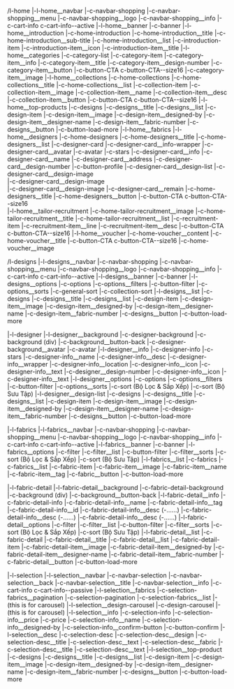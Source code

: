 <!-- Homepage mobile -->
/l-home
    |-l-home__navbar
        |-c-navbar-shopping
            |-c-navbar-shopping__menu
            |-c-navbar-shopping__logo
            |-c-navbar-shopping__info
                |-c-cart-info c-cart-info--active
    |-l-home__banner
        |-c-banner
    |-l-home__introduction
        |-c-home-introduction
            |-c-home-introduction__title
            |-c-home-introduction__sub-title
            |-c-home-introduction__list
                |-c-introduction-item
                    |-c-introduction-item__icon
                    |-c-introduction-item__title
    |-l-home__categories
        |-c-category-list
            |-c-category-item
                |-c-category-item__info
                    |-c-category-item__title
                    |-c-category-item__design-number
                    |-c-category-item__button
                        |-c-button-CTA c-button-CTA--size16
                |-c-category-item__image
    |-l-home__collections
        |-c-home-collections
            |-c-home-collections__title
            |-c-home-collections__list
                |-c-collection-item
                    |-c-collection-item__image
                    |-c-collection-item__name
                    |-c-collection-item__desc
                    |-c-collection-item__button
                        |-c-button-CTA c-button-CTA--size16
    |-l-home__top-products
        |-c-designs
            |-c-designs__title
            |-c-designs__list
                |-c-design-item
                    |-c-design-item__image
                    |-c-design-item__designed-by
                    |-c-design-item__designer-name
                    |-c-design-item__fabric-number
            |-c-designs__button
                |-c-button-load-more
    |-l-home__fabrics
    |-l-home__designers
        |-c-home-designers
            |-c-home-designers__title
            |-c-home-designers__list
                |-c-designer-card
                    |-c-designer-card__info-wrapper
                        |-c-designer-card__avatar
                            |-c-avatar
                            |-c-stars
                        |-c-designer-card__info
                            |-c-designer-card__name
                            |-c-designer-card__address
                            |-c-designer-card__design-number
                            |-c-button-profile
                    |-c-designer-card__design-list
                        |-c-designer-card__design-image                        
                        |-c-designer-card__design-image                        
                        |-c-designer-card__design-image
                        |-c-designer-card__remain
            |-c-home-designers__title
            |-c-home-designers__button
                |-c-button-CTA c-button-CTA--size16      
    |-l-home__tailor-recruitment
        |-c-home-tailor-recruitment__image
        |-c-home-tailor-recruitment__title
        |-c-home-tailor-recruitment__list
            |-c-recruitment-item
                |-c-recruitment-item__line
                |-c-recruitment-item__desc
        |-c-button-CTA c-button-CTA--size16
    |-l-home__voucher
        |-c-home-voucher__content
            |-c-home-voucher__title
            |-c-button-CTA c-button-CTA--size16
        |-c-home-voucher__image
<!-- End -->

<!-- Designs page -->
/l-designs
    |-l-designs__navbar
        |-c-navbar-shopping
            |-c-navbar-shopping__menu
            |-c-navbar-shopping__logo
            |-c-navbar-shopping__info
                |-c-cart-info c-cart-info--active
    |-l-designs__banner
        |-c-banner
    |-l-designs__options
        |-c-options
            |-c-options__filters
                    |-c-button-filter
            |-c-options__sorts
                |-c-general-sort
                |-c-collection-sort
    |-l-designs__list
        |-c-designs
            |-c-designs__title
            |-c-designs__list
                |-c-design-item
                    |-c-design-item__image
                    |-c-design-item__designed-by
                    |-c-design-item__designer-name
                    |-c-design-item__fabric-number
            |-c-designs__button
                |-c-button-load-more
<!-- End -->

<!-- DESIGNER PROFILE PAGE -->
|-l-designer
    |-l-designer__background
        |-c-designer-background
            |-c-background (div)
                |-c-background__button-back
            |-c-designer-background__avatar
                |-c-avatar
    |-l-designer__info
        |-c-designer-info
            |-c-stars
            |-c-designer-info__name
            |-c-designer-info__desc
            |-c-designer-info__wrapper
                |-c-designer-info__location
                    |-c-designer-info__icon
                    |-c-designer-info__text
                |-c-designer__design-number
                    |-c-designer-info__icon
                    |-c-designer-info__text
    |-l-designer__options
        |-c-options
            |-c-options__filters
                    |-c-button-filter
            |-c-options__sorts
                |-c-sort (Bộ Lọc & Sắp Xếp)
                |-c-sort (Bộ Sưu Tập)
    |-l-designer__design-list
        |-c-designs
            |-c-designs__title
            |-c-designs__list
                |-c-design-item
                    |-c-design-item__image
                    |-c-design-item__designed-by
                    |-c-design-item__designer-name
                    |-c-design-item__fabric-number
            |-c-designs__button
                |-c-button-load-more
<!-- END -->

<!-- FABRICS PAGE -->
|-l-fabrics
    |-l-fabrics__navbar
        |-c-navbar-shopping
            |-c-navbar-shopping__menu
            |-c-navbar-shopping__logo
            |-c-navbar-shopping__info
                |-c-cart-info c-cart-info--active
    |-l-fabrics__banner
        |-c-banner
    |-l-fabrics__options
        |-c-filter
            |-c-filter__list
                |-c-button-filter
            |-c-filter__sorts
                |-c-sort (Bộ Lọc & Sắp Xếp)
                |-c-sort (Bộ Sưu Tập)
    |-l-fabrics__list
        |-c-fabrics
            |-c-fabrics__list
                |-c-fabric-item
                    |-c-fabric-item__image
                    |-c-fabric-item__name
                    |-c-fabric-item__tag
            |-c-fabric__button
                |-c-button-load-more
<!-- END -->

<!-- FABRIC DETAIL PAGE -->
|-l-fabric-detail
    |-l-fabric-detail__background
        |-c-fabric-detail-background
            |-c-background (div)
                |-c-background__button-back
    |-l-fabric-detail__info
        |-c-fabric-detail-info
            |-c-fabric-detail-info__name
            |-c-fabric-detail-info__tag
            |-c-fabric-detail-info__id
            |-c-fabric-detail-info__desc (-......)
            |-c-fabric-detail-info__desc (-......)
            |-c-fabric-detail-info__desc (-......)
    |-l-fabric-detail__options
        |-c-filter
            |-c-filter__list
                |-c-button-filter
            |-c-filter__sorts
                |-c-sort (Bộ Lọc & Sắp Xếp)
                |-c-sort (Bộ Sưu Tập)
    |-l-fabric-detail__list
        |-c-fabric-detail
            |-c-fabric-detail__title
            |-c-fabric-detail__list
                |-c-fabric-detail-item
                    |-c-fabric-detail-item__image
                    |-c-fabric-detail-item__designed-by
                    |-c-fabric-detail-item__designer-name
                    |-c-fabric-detail-item__fabric-number
            |-c-fabric-detail__button
                |-c-button-load-more
<!-- END -->

<!-- FABRIC SELECTION -->
|-l-selection
    |-l-selection__navbar
        |-c-navbar-selection
            |-c-navbar-selection__back
            |-c-navbar-selection__title
            |-c-navbar-selection__info
                |-c-cart-info c-cart-info--passive
    |-l-selection__fabrics
        |-c-selection-fabrics__pagination
            |-c-selection-pagination
        |-c-selection-fabrics__list
            |-(this is for carousel)
    |-l-selection__design-carousel
        |-c-design-carousel
            |-(this is for carousel)
    |-l-selection__info
        |-c-selection-info
            |-c-selection-info__price
                |-c-price
            |-c-selection-info__name
            |-c-selection-info__designed-by
            |-c-selection-info__confirm-button
                |-c-button-confirm
    |-l-selection__desc
        |-c-selection-desc
            |-c-selection-desc__design
                |-c-selection-desc__title
                |-c-selection-desc__text
            |-c-selection-desc__fabric
                |-c-selection-desc__title
                |-c-selection-desc__text
    |-l-selection__top-product
        |-c-designs
            |-c-designs__title
            |-c-designs__list
                |-c-design-item
                    |-c-design-item__image
                    |-c-design-item__designed-by
                    |-c-design-item__designer-name
                    |-c-design-item__fabric-number
            |-c-designs__button
                |-c-button-load-more
<!-- END -->